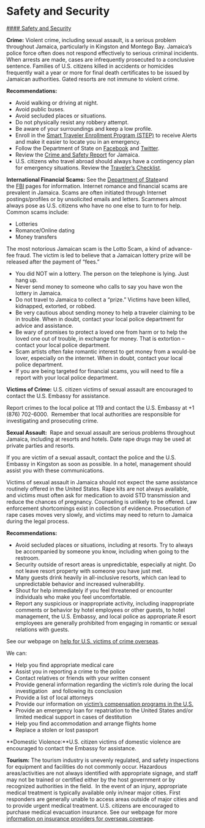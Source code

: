 # Safety and Security

[#### Safety and Security](javascript:void(0); "Safety and Security")

**Crime:** Violent crime, including sexual assault, is a serious problem throughout Jamaica, particularly in Kingston and Montego Bay. Jamaica’s police force often does not respond effectively to serious criminal incidents. When arrests are made, cases are infrequently prosecuted to a conclusive sentence. Families of U.S. citizens killed in accidents or homicides frequently wait a year or more for final death certificates to be issued by Jamaican authorities. Gated resorts are not immune to violent crime.

**Recommendations:**

* Avoid walking or driving at night.
* Avoid public buses.
* Avoid secluded places or situations.
* Do not physically resist any robbery attempt.
* Be aware of your surroundings and keep a low profile.
* Enroll in the [Smart Traveler Enrollment Program (STEP)](https://step.state.gov/) to receive Alerts and make it easier to locate you in an emergency.
* Follow the Department of State on [Facebook](https://www.facebook.com/travelgov) and [Twitter](https://twitter.com/travelgov).
* Review the [Crime and Safety Report](https://www.osac.gov/Content/Browse/Report) for Jamaica.
* U.S. citizens who travel abroad should always have a contingency plan for emergency situations. Review the [Traveler’s Checklist](https://travel.state.gov/content/travel/en/international-travel/before-you-go/travelers-checklist.html).

**International Financial Scams:** See the [Department of State](http://travel.state.gov/content/passports/english/emergencies/scams.html)and the [FBI](http://www.fbi.gov/scams-safety/fraud) pages for information. Internet romance and financial scams are prevalent in Jamaica. Scams are often initiated through Internet postings/profiles or by unsolicited emails and letters. Scammers almost always pose as U.S. citizens who have no one else to turn to for help.  Common scams include:

* Lotteries
* Romance/Online dating
* Money transfers

The most notorious Jamaican scam is the Lotto Scam, a kind of advance-fee fraud. The victim is led to believe that a Jamaican lottery prize will be released after the payment of “fees.”

* You did NOT win a lottery. The person on the telephone is lying. Just hang up.
* Never send money to someone who calls to say you have won the lottery in Jamaica.
* Do not travel to Jamaica to collect a “prize.” Victims have been killed, kidnapped, extorted, or robbed.
* Be very cautious about sending money to help a traveler claiming to be in trouble. When in doubt, contact your local police department for advice and assistance.
* Be wary of promises to protect a loved one from harm or to help the loved one out of trouble, in exchange for money. That is extortion – contact your local police department.
* Scam artists often fake romantic interest to get money from a would-be lover, especially on the internet. When in doubt, contact your local police department.
* If you are being targeted for financial scams, you will need to file a report with your local police department.

**Victims of Crime:** U.S. citizen victims of sexual assault are encouraged to contact the U.S. Embassy for assistance.

Report crimes to the local police at 119 and contact the U.S. Embassy at +1 (876) 702-6000.  Remember that local authorities are responsible for investigating and prosecuting crime.

**Sexual Assault:**  Rape and sexual assault are serious problems throughout Jamaica, including at resorts and hotels. Date rape drugs may be used at private parties and resorts.

If you are victim of a sexual assault, contact the police and the U.S. Embassy in Kingston as soon as possible. In a hotel, management should assist you with these communications.

Victims of sexual assault in Jamaica should not expect the same assistance routinely offered in the United States. Rape kits are not always available, and victims must often ask for medication to avoid STD transmission and reduce the chances of pregnancy. Counseling is unlikely to be offered. Law enforcement shortcomings exist in collection of evidence. Prosecution of rape cases moves very slowly, and victims may need to return to Jamaica during the legal process.

**Recommendations:**

* Avoid secluded places or situations, including at resorts. Try to always be accompanied by someone you know, including when going to the restroom.
* Security outside of resort areas is unpredictable, especially at night. Do not leave resort property with someone you have just met.
* Many guests drink heavily in all-inclusive resorts, which can lead to unpredictable behavior and increased vulnerability.
* Shout for help immediately if you feel threatened or encounter individuals who make you feel uncomfortable.
* Report any suspicious or inappropriate activity, including inappropriate comments or behavior by hotel employees or other guests, to hotel management, the U.S. Embassy, and local police as appropriate.R esort employees are generally prohibited from engaging in romantic or sexual relations with guests.

See our webpage on [help for U.S. victims of crime overseas](http://travel.state.gov/content/passports/en/emergencies/victims.html).

We can:

* Help you find appropriate medical care
* Assist you in reporting a crime to the police
* Contact relatives or friends with your written consent
* Provide general information regarding the victim’s role during the local investigation   and following its conclusion
* Provide a list of local attorneys
* Provide our information on [victim’s compensation programs in the U.S.](http://travel.state.gov/content/passports/english/emergencies/victims.html)
* Provide an emergency loan for repatriation to the United States and/or limited medical support in cases of destitution
* Help you find accommodation and arrange flights home
* Replace a stolen or lost passport

**Domestic Violence:**U.S. citizen victims of domestic violence are encouraged to contact the Embassy for assistance.

**Tourism:** The tourism industry is unevenly regulated, and safety inspections for equipment and facilities do not commonly occur. Hazardous areas/activities are not always identified with appropriate signage, and staff may not be trained or certified either by the host government or by recognized authorities in the field.  In the event of an injury, appropriate medical treatment is typically available only in/near major cities. First responders are generally unable to access areas outside of major cities and to provide urgent medical treatment. U.S. citizens are encouraged to purchase medical evacuation insurance. See our webpage for more [information on insurance providers for overseas coverage](http://travel.state.gov/content/passports/en/go/health/insurance-providers.html).